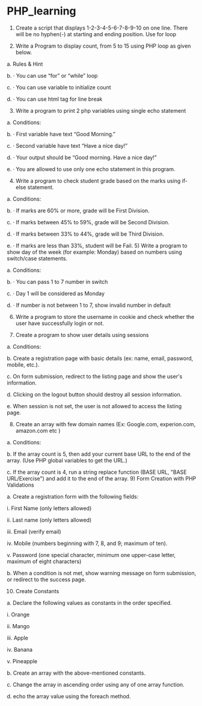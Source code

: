 # PHP_learning
1) Create a script that displays 1-2-3-4-5-6-7-8-9-10 on one line. There will be no hyphen(-) at starting and ending position. Use for loop

2) Write a Program to display count, from 5 to 15 using PHP loop as given below.

a. Rules & Hint

b. · You can use “for” or “while” loop

c. · You can use variable to initialize count

d. · You can use html tag for line break

3) Write a program to print 2 php variables using single echo statement

a. Conditions:

b. · First variable have text “Good Morning.”

c. · Second variable have text “Have a nice day!”

d. · Your output should be “Good morning. Have a nice day!”

e. · You are allowed to use only one echo statement in this program.

4) Write a program to check student grade based on the marks using if-else statement.

a. Conditions:

b. · If marks are 60% or more, grade will be First Division.

c. · If marks between 45% to 59%, grade will be Second Division.

d. · If marks between 33% to 44%, grade will be Third Division.

e. · If marks are less than 33%, student will be Fail.
5) Write a program to show day of the week (for example: Monday) based on numbers using switch/case statements.

a. Conditions:

b. · You can pass 1 to 7 number in switch

c. · Day 1 will be considered as Monday

d. · If number is not between 1 to 7, show invalid number in default

6) Write a program to store the username in cookie and check whether the user have successfully login or not.

7) Create a program to show user details using sessions

a. Conditions:

b. Create a registration page with basic details (ex: name, email, password, mobile, etc.).

c. On form submission, redirect to the listing page and show the user's information.

d. Clicking on the logout button should destroy all session information.

e. When session is not set, the user is not allowed to access the listing page.

8) Create an array with few domain names (Ex: Google.com, experion.com, amazon.com etc )

a. Conditions:

b. If the array count is 5, then add your current base URL to the end of the array. (Use PHP global variables to get the URL.)

c. If the array count is 4, run a string replace function (BASE URL, "BASE URL/Exercise") and add it to the end of the array.
9) Form Creation with PHP Validations

a. Create a registration form with the following fields:

i. First Name (only letters allowed)

ii. Last name (only letters allowed)

iii. Email (verify email)

iv. Mobile (numbers beginning with 7, 8, and 9; maximum of ten).

v. Password (one special character, minimum one upper-case letter, maximum of eight characters)

b. When a condition is not met, show warning message on form submission, or redirect to the success page.

10) Create Constants

a. Declare the following values as constants in the order specified.

i. Orange

ii. Mango

iii. Apple

iv. Banana

v. Pineapple

b. Create an array with the above-mentioned constants.

c. Change the array in ascending order using any of one array function.

d. echo the array value using the foreach method.
